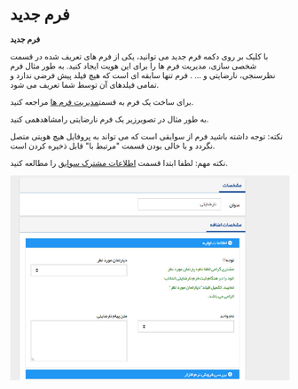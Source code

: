 # فرم جدید        

**فرم جدید**

با کلیک بر روی دکمه فرم جدید می توانید، یکی از فرم های تعریف شده در قسمت شخصی سازی، مدیریت فرم ها را برای این هویت ایجاد کنید. به طور مثال فرم نظرسنجی، نارضایتی و ... . فرم تنها سابقه ای است که هیچ فیلد پیش فرضی ندارد و تمامی فیلدهای آن توسط شما تعریف می شود.

برای ساخت یک فرم به قسمت[مدیریت فرم ها](../../../Setting/Personalizing/FormsManagement.md) مراجعه کنید.

به طور مثال در تصویرزیر یک فرم نارضایتی رامشاهدهمی کنید.

نکته: توجه داشته باشید فرم از سوابقی است که می تواند به پروفایل هیچ هویتی متصل نگردد و با خالی بودن قسمت "مرتبط با" قابل ذخیره کردن است.

نکته مهم: لطفا ابتدا قسمت [اطلاعات مشترک سوابق](Backgroundscommoninfo.md) را مطالعه کنید.

![](Form.jpg)